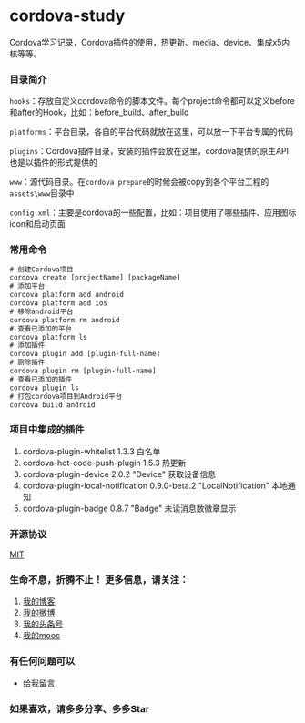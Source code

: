 # cordova-study
Cordova学习记录，Cordova插件的使用，热更新、media、device、集成x5内核等等。


### 目录简介

`hooks`：存放自定义cordova命令的脚本文件。每个project命令都可以定义before和after的Hook，比如：before_build、after_build

`platforms`：平台目录，各自的平台代码就放在这里，可以放一下平台专属的代码

`plugins`：Cordova插件目录，安装的插件会放在这里，cordova提供的原生API也是以插件的形式提供的

`www`：源代码目录。在`cordova prepare`的时候会被copy到各个平台工程的`assets\www`目录中

`config.xml`：主要是cordova的一些配置，比如：项目使用了哪些插件、应用图标icon和启动页面

### 常用命令

```html
# 创建Cordova项目
cordova create [projectName] [packageName]
# 添加平台
cordova platform add android
cordova platform add ios
# 移除android平台
cordova platform rm android
# 查看已添加的平台
cordova platform ls
# 添加插件
cordova plugin add [plugin-full-name]
# 删除插件
cordova plugin rm [plugin-full-name]
# 查看已添加的插件
cordova plugin ls
# 打包cordova项目到Android平台
cordova build android
```

### 项目中集成的插件
1. cordova-plugin-whitelist 1.3.3  白名单
2. cordova-hot-code-push-plugin 1.5.3  热更新
3. cordova-plugin-device 2.0.2 "Device"  获取设备信息
4. cordova-plugin-local-notification 0.9.0-beta.2 "LocalNotification" 本地通知
5. cordova-plugin-badge 0.8.7 "Badge" 未读消息数徽章显示

### 开源协议

[MIT](https://gitee.com/yadong.zhang/DBlog/blob/master/LICENSE)

### 生命不息，折腾不止！ 更多信息，请关注：
1. [我的博客](https://www.zhyd.me)
2. [我的微博](http://weibo.com/211230415)
3. [我的头条号](http://www.toutiao.com/c/user/3286958681/)
4. [我的mooc](http://www.imooc.com/u/1175248/articles)

### 有任何问题可以
- [给我留言](https://www.zhyd.me/guestbook)

### 如果喜欢，请多多分享、多多Star